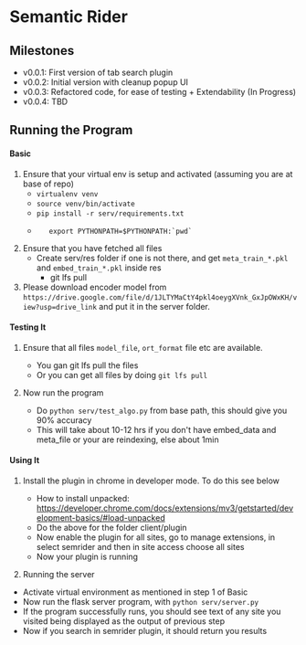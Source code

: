 # Semantic Rider
## Milestones
- v0.0.1: First version of tab search plugin
- v0.0.2: Initial version with cleanup popup UI
- v0.0.3: Refactored code, for ease of testing + Extendability (In Progress)
- v0.0.4: TBD

## Running the Program

#### Basic
1. Ensure that your virtual env is setup and activated (assuming you are at base of repo)
   - `virtualenv venv`
   - `source venv/bin/activate`
   - `pip install -r serv/requirements.txt`
   -  
      ```
         export PYTHONPATH=$PYTHONPATH:`pwd`
      ```
2. Ensure that you have fetched all files
   - Create serv/res folder if one is not there, and get `meta_train_*.pkl` and `embed_train_*.pkl` inside res
     - git lfs pull <filename>
3. Please download encoder model from `https://drive.google.com/file/d/1JLTYMaCtY4pkl4oeygXVnk_GxJpOWxKH/view?usp=drive_link` and put it in the server folder.

#### Testing It
1. Ensure that all files `model_file`, `ort_format` file etc are available.
   - You gan git lfs pull the files
   - Or you can get all files by doing `git lfs pull`

2. Now run the program
   - Do `python serv/test_algo.py` from base path, this should give you 90% accuracy
   - This will take about 10-12 hrs if you don't have embed_data and meta_file or your are reindexing, else about 1min

#### Using It
1. Install the plugin in chrome in developer mode. To do this see below
   - How to install unpacked: https://developer.chrome.com/docs/extensions/mv3/getstarted/development-basics/#load-unpacked
   - Do the above for the folder client/plugin
   - Now enable the plugin for all sites, go to manage extensions, in select semrider and then in site access choose all sites
   - Now your plugin is running

2. Running the server
  - Activate virtual environment as mentioned in step 1 of Basic
  - Now run the flask server program, with `python serv/server.py`
  - If the program successfully runs, you should see text of any site you visited being displayed as the output of previous step
  - Now if you search in semrider plugin, it should return you results
